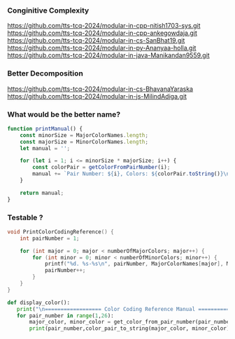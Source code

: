 ### Conginitive Complexity
https://github.com/tts-tcq-2024/modular-in-cpp-nitish1703-sys.git
https://github.com/tts-tcq-2024/modular-in-cpp-ankegowdaja.git
https://github.com/tts-tcq-2024/modular-in-cs-SanBhat19.git
https://github.com/tts-tcq-2024/modular-in-py-Ananyaa-holla.git
https://github.com/tts-tcq-2024/modular-in-java-Manikandan9559.git

### Better Decomposition
https://github.com/tts-tcq-2024/modular-in-cs-BhavanaYaraska
https://github.com/tts-tcq-2024/modular-in-js-MilindAdiga.git

### What would be the better name?
```js
function printManual() {
    const minorSize = MajorColorNames.length;
    const majorSize = MinorColorNames.length;
    let manual = '';

    for (let i = 1; i <= minorSize * majorSize; i++) {
        const colorPair = getColorFromPairNumber(i);
        manual += `Pair Number: ${i}, Colors: ${colorPair.toString()}\n`;
    }

    return manual;
}
```
### Testable ?
```c
void PrintColorCodingReference() {
    int pairNumber = 1;

    for (int major = 0; major < numberOfMajorColors; major++) {
        for (int minor = 0; minor < numberOfMinorColors; minor++) {
            printf("%d. %s-%s\n", pairNumber, MajorColorNames[major], MinorColorNames[minor]);
            pairNumber++;
        }
    }
}
```

```py
def display_color():
   print("\n================== Color Coding Reference Manual =====================")
   for pair_number in range(1,26):
       major_color, minor_color = get_color_from_pair_number(pair_number)
       print(pair_number,color_pair_to_string(major_color, minor_color))

```

